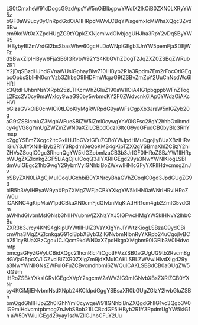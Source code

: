 LS0tCmxheW91dDogcG9zdApsYW5nOiBlbgpwYWdlX2lkOiB0ZXN0LXRyYW5z
bGF0aW9ucy0yCnRpdGxlOiA1IHRpcMWvLCBqYWsgemxlcMWhaXQgc3ZvdSBw
cm9kdWt0aXZpdHUgZG9tYQpkZXNjcmlwdGlvbjogUHJha3RpY2vDqSByYWR5
IHBybyBlZmVrdGl2bsSbasWhw60gcHLDoWNpIGEgb3JnYW5pemFjaSDEjWFz
dSBwxZlpIHByw6FjaSB6IGRvbW92YS4KbGVhZDogT2JqZXZ0ZSBqZWRub2R1
Y2jDqSBzdHJhdGVnaWUsIGphayBiw710IHByb2R1a3Rpdm7Em2rFocOtIGEg
bcOpbsSbIHN0cmVzb3ZhbsO9IHDFmWkgaG9tZSBvZmZpY2UuCnNsdWc6IHRl
c3QtdHJhbnNsYXRpb25zLTIKcmVhZGluZ190aW1lOiA4IG1pbgppbWFnZTog
L2Fzc2V0cy9maWxlcy9waG90by5wbmcKY2F0ZWdvcnk6IAp0YWdzOiAKcHVi
bGlzaGVkOiB0cnVlCi0tLQoKIyMgRWRpdG9yaWFsCgpXb3JraW5nIGZyb20g
aG9tZSBicmluZ3MgbWFueSBiZW5lZml0cywgYnV0IGFsc28gY2hhbGxlbmdl
cy4gVG8gYmUgZWZmZWN0aXZlLCBpdCdzIGltcG9ydGFudCB0byBlc3RhYmxp
c2ggYSBmZXcgc2ltcGxlIHJ1bGVzIGFuZCBoYWJpdHMuCgojIyBUaXBzIHRv
IGluY3JlYXNlIHByb2R1Y3Rpdml0eQoKMS4gKipTZXQgYSBmaXhlZCBzY2hl
ZHVsZSoqIC0gc3RhcnQgYW5kIGZpbmlzaCB3b3JrIGF0IHRoZSBzYW1lIHRp
bWUgZXZlcnkgZGF5LiAgCjIuICoqQ3JlYXRlIGEgd29ya3NwYWNlKiogLSBl
dmVuIGEgc21hbGwgY29ybmVyIGNhbiBoZWxwIHNlcGFyYXRlIHdvcmsgZnJv
bSByZXN0LiAgCjMuICoqUGxhbiB0YXNrcyBhaGVhZCoqIC0gd3JpdGUgZG93
biB5b3VyIHByaW9yaXRpZXMgZWFjaCBkYXkgYW5kIHN0aWNrIHRvIHRoZW0u
ICAKNC4gKipMaW1pdCBkaXN0cmFjdGlvbnMqKiAtIHR1cm4gb2ZmIG5vdGlm
aWNhdGlvbnMsIGNsb3NlIHVubmVjZXNzYXJ5IGFwcHMgYW5kIHNvY2lhbCBu
ZXR3b3Jrcy4KNS4gKipUYWtlIHJlZ3VsYXIgYnJlYWtzKiogLSBzaG9ydCBi
cmVha3MgZXZlcnkgaG91ciBpbXByb3ZlIGNvbmNlbnRyYXRpb24uCgojIyBC
b251cyBUaXBzCgo+ICJQcm9kdWN0aXZpdHkgaXMgbm90IGFib3V0IHdvcmtp
bmcgaGFyZGVyLCBidXQgc21hcnRlci4iCgotIFVzZSB0aGUgUG9tb2Rvcm8g
dGVjaG5pcXVlIGZvciBiZXR0ZXIgZm9jdXMuICAKLSBLZWVwIHlvdXIgd29y
a3NwYWNlIGNsZWFuIGFuZCBvcmdhbml6ZWQuICAKLSBBdCB0aGUgZW5kIG9m
IHRoZSBkYXksIGRvIGEgcXVpY2sgcmV2aWV3IG9mIGNvbXBsZXRlZCB0YXNr
cy4KCiMjIENvbmNsdXNpb24KCldpdGggYSBsaXR0bGUgZGlzY2lwbGluZSBh
bmQgdGhlIHJpZ2h0IGhhYml0cywgeW91IGNhbiBnZXQgdGhlIG1vc3Qgb3V0
IG9mIHdvcmtpbmcgZnJvbSBob21lLCBzdGF5IHByb2R1Y3RpdmUgYW5kIG1h
aW50YWluIGEgd29yay1saWZlIGJhbGFuY2Uu
